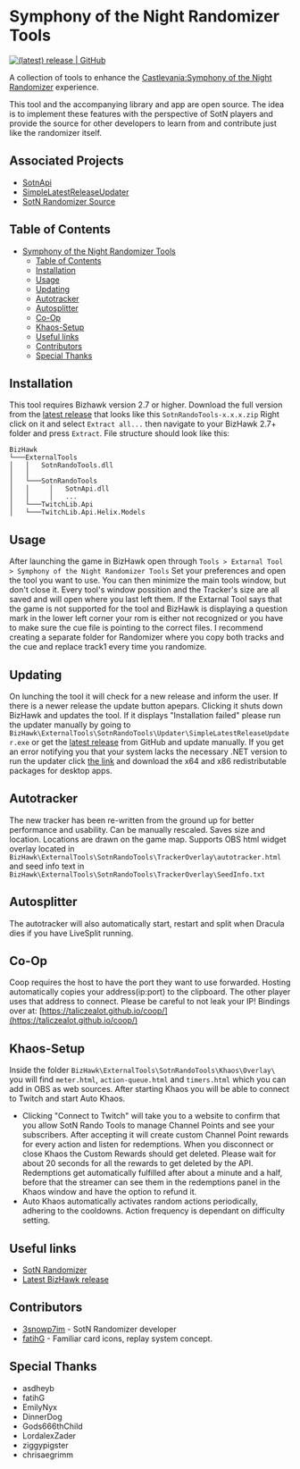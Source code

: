 # Symphony of the Night Randomizer Tools

[![(latest) release | GitHub](https://img.shields.io/github/release/TalicZealot/SotnRandoTools.svg?logo=github&logoColor=333333&style=popout)](https://github.com/TalicZealot/SotnRandoTools/releases/latest)

A collection of tools to enhance the [Castlevania:Symphony of the Night Randomizer](https://sotn.io) experience.

This tool and the accompanying library and app are open source. The idea is to implement these features with the perspective of SotN players and provide the source for other developers to learn from and contribute just like the randomizer itself.

## Associated Projects
* [SotnApi](https://github.com/TalicZealot/SotnApi)
* [SimpleLatestReleaseUpdater](https://github.com/TalicZealot/SimpleLatestReleaseUpdater)
* [SotN Randomizer Source](https://github.com/3snowp7im/SotN-Randomizer)

## Table of Contents

- [Symphony of the Night Randomizer Tools](#symphony-of-the-night-randomizer-tools)
  - [Table of Contents](#table-of-contents)
  - [Installation](#installation)
  - [Usage](#usage)
  - [Updating](#updating)
  - [Autotracker](#autotracker)
  - [Autosplitter](#autosplitter)
  - [Co-Op](#co-op)
  - [Khaos-Setup](#Khaos-Setup)
  - [Useful links](#useful-links)
  - [Contributors](#contributors)
  - [Special Thanks](#special-thanks)

## Installation
This tool requires Bizhawk version 2.7 or higher.
Download the full version from the [latest release](https://github.com/TalicZealot/SotnRandoTools/releases/latest) that looks like this `SotnRandoTools-x.x.x.zip`
Right click on it and select `Extract all...` then navigate to your BizHawk 2.7+ folder and press `Extract`.
File structure should look like this:
```
BizHawk
└───ExternalTools
│   │   SotnRandoTools.dll
│   │
│   └───SotnRandoTools
│   │     │   SotnApi.dll
│   │     │   ...
│   └───TwitchLib.Api
│   └───TwitchLib.Api.Helix.Models
```

## Usage
After launching the game in BizHawk open through ```Tools > Extarnal Tool > Symphony of the Night Randomizer Tools```
Set your preferences and open the tool you want to use. You can then minimize the main tools window, but don't close it.
Every tool's window possition and the Tracker's size are all saved and will open where you last left them.
If the Extarnal Tool says that the game is not supported for the tool and BizHawk is displaying a question mark in the lower left corner your rom is either not recognized or you have to make sure the cue file is pointing to the correct files. I recommend creating a separate folder for Randomizer where you copy both tracks and the cue and replace track1 every time you randomize.

## Updating
On lunching the tool it will check for a new release and inform the user. If there is a newer release the update button apepars. Clicking it shuts down BizHawk and updates the tool. If it displays "Installation failed" please run the updater manually by going to ```BizHawk\ExternalTools\SotnRandoTools\Updater\SimpleLatestReleaseUpdater.exe``` or get the [latest release](https://github.com/TalicZealot/SotnRandoTools/releases/latest) from GitHub and update manually. If you get an error notifying you that your system lacks the necessary .NET version to run the updater click [the link](https://dotnet.microsoft.com/download/dotnet/5.0/runtime?utm_source=getdotnetcore&utm_medium=referral) and download the x64 and x86 redistributable packages for desktop apps.

## Autotracker
The new tracker has been re-written from the ground up for better performance and usability. Can be manually rescaled. Saves size and location. Locations are drawn on the game map.
Supports OBS html widget overlay located in ```BizHawk\ExternalTools\SotnRandoTools\TrackerOverlay\autotracker.html``` and seed info text in  ```BizHawk\ExternalTools\SotnRandoTools\TrackerOverlay\SeedInfo.txt```

## Autosplitter
The autotracker will also automatically start, restart and split when Dracula dies if you have LiveSplit running.

## Co-Op
Coop requires the host to have the port they want to use forwarded. Hosting automatically copies your address(ip:port) to the clipboard. The other player uses that address to connect. Please be careful to not leak your IP!
Bindings over at: [https://taliczealot.github.io/coop/](https://taliczealot.github.io/coop/)

## Khaos-Setup
Inside the folder ```BizHawk\ExternalTools\SotnRandoTools\Khaos\Overlay\``` you will find ```meter.html```, ```action-queue.html``` and ```timers.html``` which you can add in OBS as web sources.
After starting Khaos you will be able to connect to Twitch and start Auto Khaos.
* Clicking "Connect to Twitch" will take you to a website to confirm that you allow SotN Rando Tools to manage Channel Points and see your subscribers. After accepting it will create custom Channel Point rewards for every action and listen for redemptions. When you disconnect or close Khaos the Custom Rewards should get deleted. Please wait for about 20 seconds for all the rewards to get deleted by the API. Redemptions get automatically fulfilled after about a minute and a half, before that the streamer can see them in the redemptions panel in the Khaos window and have the option to refund it.
* Auto Khaos automatically activates random actions periodically, adhering to the cooldowns. Action frequency is dependant on difficulty setting.

## Useful links
* [SotN Randomizer](https://sotn.io)
* [Latest BizHawk release](https://github.com/TASVideos/BizHawk/releases/latest)

## Contributors
* [3snowp7im](https://github.com/3snowp7im) - SotN Randomizer developer
* [fatihG](https://twitter.com/fatihG_) - Familiar card icons, replay system concept.

## Special Thanks
* asdheyb
* fatihG
* EmilyNyx
* DinnerDog
* Gods666thChild
* LordalexZader
* ziggypigster
* chrisaegrimm
